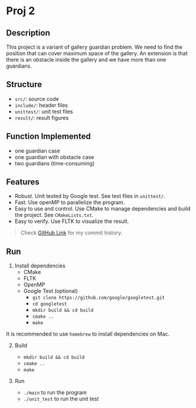 # Proj 2 
## Description
This project is a variant of gallery guardian problem. We need to find the position that can cover maximum space of the gallery. An extension is that there is an obstacle inside the gallery and we have more than one guardians.

## Structure
- `src/`: source code
- `include/`: header files
- `unittest/`: unit test files
- `result/`: result figures

## Function Implemented
- one guardian case
- one guardian with obstacle case
- two guardians (time-consuming)

## Features
- Robust. Unit tested by Google test. See test files in `unittest/`.
- Fast. Use openMP to parallelize the program.
- Easy to use and control. Use CMake to manage dependencies and build the project. See `CMakeLists.txt`.
- Easy to verify. Use FLTK to visualize the result.

> Check [GitHub Link](https://github.com/JackeyHua-SJTU/cs2309/tree/main/proj2) for my commit history.


## Run
1. Install dependencies
    - CMake
    - FLTK
    - OpenMP
    - Google Test (optional)
      - `git clone https://github.com/google/googletest.git`
      - `cd googletest`
      - `mkdir build && cd build`
      - `cmake ..`
      - `make`
  
It is recommended to use `homebrew` to install dependencies on Mac.

2. Build
    - `mkdir build && cd build`
    - `cmake ..`
    - `make`
  
3. Run
    - `./main` to run the program
    - `./unit_test` to run the unit test

